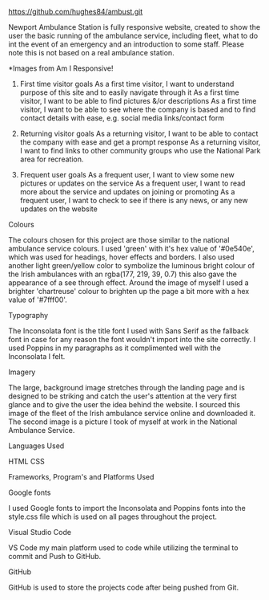 https://github.com/hughes84/ambust.git

Newport Ambulance Station is fully responsive website, created to show the user the basic running of the ambulance service, including fleet, what to do int the event of an emergency and an introduction to some staff. Please note this is not based on a real ambulance station.

*Images from Am I Responsive!

1. First time visitor goals
   As a first time visitor, I want to understand purpose of this site and to easily navigate through it
   As a first time visitor, I want to be able to find pictures &/or descriptions 
   As a first time visitor, I want to be able to see where the company is based and to find contact details with ease, e.g. social media links/contact form

2. Returning visitor goals
   As a returning visitor, I want to be able to contact the company with ease and get a prompt response 
   As a returning visitor, I want to find links to other community groups who use the National Park area for recreation.

3. Frequent user goals
   As a frequent user, I want to view some new pictures or updates on the service
   As a frequent user, I want to read more about the service and updates on joining or promoting
   As a frequent user, I want to check to see if there is any news, or any new updates on the website

Colours

The colours chosen for this project are those similar to the national ambulance service colours. I used 'green' with it's hex value of '#0e540e', which was used for headings, hover effects and borders. I also used another light green/yellow color to symbolize the luminous bright colour of the Irish ambulances with an rgba(177, 219, 39, 0.7) this also gave the appearance of a see through effect. Around the image of myself I used a brighter 'chartreuse' colour to brighten up the page a bit more with a hex value of '#7fff00'.

Typography

The Inconsolata font is the title font I used with Sans Serif as the fallback font in case for any reason the font wouldn't import into the site correctly. I used Poppins in my paragraphs as it complimented well with the Inconsolata I felt.

Imagery

The large, background image stretches through the landing page and is designed to be striking and catch the user's attention at the very first glance and to give the user the idea behind the website. I sourced this image of the fleet of the Irish ambulance service online and downloaded it. The second image is a picture I took of myself at work in the National Ambulance Service.

Languages Used

HTML
CSS

Frameworks, Program's and Platforms Used

Google fonts

I used Google fonts to import the Inconsolata and Poppins fonts into the style.css file which is used on all pages throughout the project.

Visual Studio Code

VS Code my main platform used to code while utilizing the terminal to commit and Push to GitHub.

GitHub

GitHub is used to store the projects code after being pushed from Git.